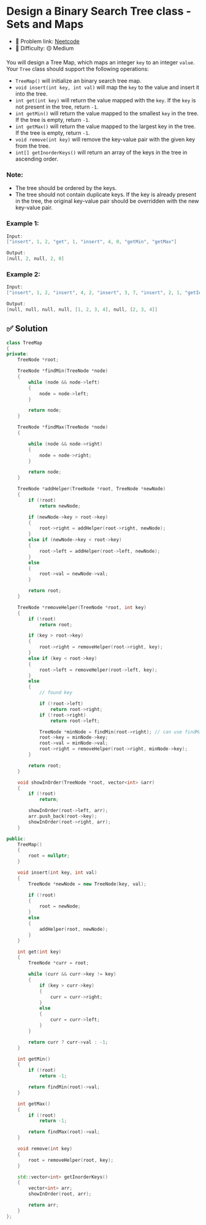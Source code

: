 # Design a Binary Search Tree class - Sets and Maps

- 🧩 Problem link: [Neetcode](https://neetcode.io/problems/binarySearchTree)
- 🚦 Difficulty: 🟡 Medium

You will design a Tree Map, which maps an integer `key` to an integer `value`. Your `Tree` class should support the following operations:

- `TreeMap()` will initialize an binary search tree map.
- `void insert(int key, int val)` will map the `key` to the value and insert it into the tree.
- `int get(int key)` will return the value mapped with the `key`. If the `key` is not present in the tree, return `-1`.
- `int getMin()` will return the value mapped to the smallest `key` in the tree. If the tree is empty, return `-1`.
- `int getMax()` will return the value mapped to the largest key in the tree. If the tree is empty, return `-1`.
- `void remove(int key)` will remove the key-value pair with the given key from the tree.
- `int[] getInorderKeys()` will return an array of the keys in the tree in ascending order.

### Note:

- The tree should be ordered by the keys.
- The tree should not contain duplicate keys. If the key is already present in the tree, the original key-value pair should be overridden with the new key-value pair.

### Example 1:

```cpp
Input:
["insert", 1, 2, "get", 1, "insert", 4, 0, "getMin", "getMax"]

Output:
[null, 2, null, 2, 0]
```

### Example 2:

```cpp
Input:
["insert", 1, 2, "insert", 4, 2, "insert", 3, 7, "insert", 2, 1, "getInorderKeys", "remove", 1, "getInorderKeys"]

Output:
[null, null, null, null, [1, 2, 3, 4], null, [2, 3, 4]]
```

## ✅ Solution

```cpp
class TreeMap
{
private:
    TreeNode *root;

    TreeNode *findMin(TreeNode *node)
    {
        while (node && node->left)
        {
            node = node->left;
        }

        return node;
    }

    TreeNode *findMax(TreeNode *node)
    {

        while (node && node->right)
        {
            node = node->right;
        }

        return node;
    }

    TreeNode *addHelper(TreeNode *root, TreeNode *newNode)
    {
        if (!root)
            return newNode;

        if (newNode->key > root->key)
        {
            root->right = addHelper(root->right, newNode);
        }
        else if (newNode->key < root->key)
        {
            root->left = addHelper(root->left, newNode);
        }
        else
        {
            root->val = newNode->val;
        }

        return root;
    }

    TreeNode *removeHelper(TreeNode *root, int key)
    {
        if (!root)
            return root;

        if (key > root->key)
        {
            root->right = removeHelper(root->right, key);
        }
        else if (key < root->key)
        {
            root->left = removeHelper(root->left, key);
        }
        else
        {
            // found key

            if (!root->left)
                return root->right;
            if (!root->right)
                return root->left;

            TreeNode *minNode = findMin(root->right); // can use findMax or findMin here
            root->key = minNode->key;
            root->val = minNode->val;
            root->right = removeHelper(root->right, minNode->key);
        }

        return root;
    }

    void showInOrder(TreeNode *root, vector<int> &arr)
    {
        if (!root)
            return;

        showInOrder(root->left, arr);
        arr.push_back(root->key);
        showInOrder(root->right, arr);
    }

public:
    TreeMap()
    {
        root = nullptr;
    }

    void insert(int key, int val)
    {
        TreeNode *newNode = new TreeNode(key, val);

        if (!root)
        {
            root = newNode;
        }
        else
        {
            addHelper(root, newNode);
        }
    }

    int get(int key)
    {
        TreeNode *curr = root;

        while (curr && curr->key != key)
        {
            if (key > curr->key)
            {
                curr = curr->right;
            }
            else
            {
                curr = curr->left;
            }
        }

        return curr ? curr->val : -1;
    }

    int getMin()
    {
        if (!root)
            return -1;

        return findMin(root)->val;
    }

    int getMax()
    {
        if (!root)
            return -1;

        return findMax(root)->val;
    }

    void remove(int key)
    {
        root = removeHelper(root, key);
    }

    std::vector<int> getInorderKeys()
    {
        vector<int> arr;
        showInOrder(root, arr);

        return arr;
    }
};
```
